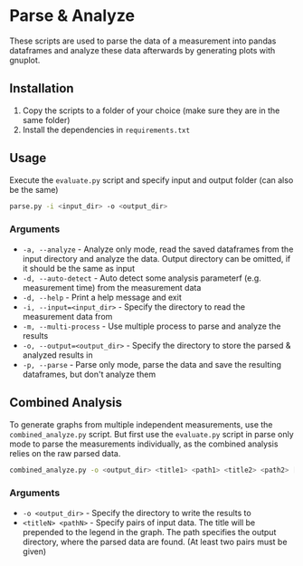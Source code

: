 # Parse & Analyze

These scripts are used to parse the data of a measurement into pandas dataframes
and analyze these data afterwards by generating plots with gnuplot.

## Installation

1. Copy the scripts to a folder of your choice (make sure they are in the same folder)
2. Install the dependencies in `requirements.txt`

## Usage

Execute the `evaluate.py` script and specify input and output folder (can also be the same)
```bash
parse.py -i <input_dir> -o <output_dir>
```

### Arguments

- `-a, --analyze` - Analyze only mode, read the saved dataframes from the input directory and analyze the data. Output
  directory can be omitted, if it should be the same as input
- `-d, --auto-detect` - Auto detect some analysis parameterf (e.g. measurement time) from the measurement data
- `-d, --help` - Print a help message and exit
- `-i, --input=<input_dir>` - Specify the directory to read the measurement data from
- `-m, --multi-process` - Use multiple process to parse and analyze the results
- `-o, --output=<output_dir>` - Specify the directory to store the parsed & analyzed results in
- `-p, --parse` - Parse only mode, parse the data and save the resulting dataframes, but don't analyze them

## Combined Analysis

To generate graphs from multiple independent measurements, use the `combined_analyze.py` script. But first use
the `evaluate.py` script in parse only mode to parse the measurements individually, as the combined analysis relies on
the raw parsed data.
```bash
combined_analyze.py -o <output_dir> <title1> <path1> <title2> <path2> [... <titleN> <pathN>]
```

### Arguments

- `-o <output_dir>` - Specify the directory to write the results to
- `<titleN> <pathN>` - Specify pairs of input data. The title will be prepended to the legend in the graph.
  The path specifies the output directory, where the parsed data are found.
  (At least two pairs must be given)
